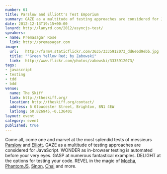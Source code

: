 ```yaml
---
number: 61
title: Parslow and Elliott's Test Emporium
summary: GAZE as a multitude of testing approaches are considered for JavaScript.
date: 2012-12-13T19:15+00:00
lanyrd: http://lanyrd.com/2012/asyncjs-test/
speakers:
- name: Premasagar Rose
  link: http://premasagar.com
image:
  url:   http://farm4.staticflickr.com/3635/3335912073_dd6e6d9ebb.jpg
  title: "'Green Yellow Red; by Zabowski"
  link:  http://www.flickr.com/photos/zabowski/3335912073/
tags:
- javascript
- testing
- tdd
- bdd
venue:
  name: The Skiff
  link: http://theskiff.org/
  location: http://theskiff.org/contact/
  address: 6 Gloucester Street, Brighton, BN1 4EW
  latlong: 50.826945,-0.136401
layout: event
category: event
published: true
---
```


Come all, come one and marvel at the most splendid tests of messieurs [Parslow][tom] and [Elliott][simon]. GAZE as a multitude of testing approaches are considered for JavaScript. WONDER as in-browser testing is automated before your very eyes. GASP at numerous fantastical examples. DELIGHT at the options for testing your code. REVEL in the magic of [Mocha][mocha], [PhantomJS][phantom], [Sinon][sinon], [Chai][chai] and more.

[tom]: http://almostobsolete.net
[simon]: https://twitter.com/purge
[mocha]: http://visionmedia.github.com/mocha/
[phantom]: http://phantomjs.org
[sinon]: http://sinonjs.org
[chai]: http://chaijs.com
